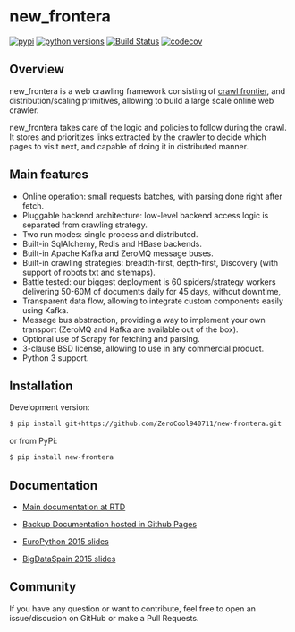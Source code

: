# new_frontera

[![pypi](https://img.shields.io/pypi/v/new-frontera)](https://pypi.org/project/new-frontera/)
[![python versions](https://img.shields.io/pypi/pyversions/new-frontera.svg)](https://pypi.org/project/new-frontera/)
[![Build Status](https://app.travis-ci.com/ZeroCool940711/new-frontera.svg?branch=master)](https://app.travis-ci.com/ZeroCool940711/new-frontera)
[![codecov](https://codecov.io/gh/scrapinghub/frontera/branch/master/graph/badge.svg)](https://codecov.io/gh/scrapinghub/frontera)

## Overview

new_frontera is a web crawling framework consisting of [crawl frontier](http://nlp.stanford.edu/IR-book/html/htmledition/the-url-frontier-1.html), and distribution/scaling primitives, allowing to build a large scale online web crawler. 

new_frontera takes care of the logic and policies to follow during the crawl. It stores and prioritizes links extracted by 
the crawler to decide which pages to visit next, and capable of doing it in distributed manner.

## Main features

- Online operation: small requests batches, with parsing done right after fetch.
- Pluggable backend architecture: low-level backend access logic is separated from crawling strategy.
- Two run modes: single process and distributed.
- Built-in SqlAlchemy, Redis and HBase backends.
- Built-in Apache Kafka and ZeroMQ message buses.
- Built-in crawling strategies: breadth-first, depth-first, Discovery (with support of robots.txt and sitemaps).
- Battle tested: our biggest deployment is 60 spiders/strategy workers delivering 50-60M of documents daily for 45 days, without downtime,
- Transparent data flow, allowing to integrate custom components easily using Kafka.
- Message bus abstraction, providing a way to implement your own transport (ZeroMQ and Kafka are available out of the box).
- Optional use of Scrapy for fetching and parsing.
- 3-clause BSD license, allowing to use in any commercial product.
- Python 3 support.

## Installation

Development version:

```bash
$ pip install git+https://github.com/ZeroCool940711/new-frontera.git
```

or from PyPi:

```bash
$ pip install new-frontera
```

## Documentation

- [Main documentation at RTD](http://new-frontera.readthedocs.org/)
- [Backup Documentation hosted in Github Pages](https://zerocool940711.github.io/new-frontera/)

- [EuroPython 2015 slides](http://www.slideshare.net/sixtyone/fronteraopen-source-large-scale-web-crawling-framework)
- [BigDataSpain 2015 slides](https://speakerdeck.com/scrapinghub/frontera-open-source-large-scale-web-crawling-framework)

## Community

If you have any question or want to contribute, feel free to open an issue/discusion on GitHub or make a Pull Requests.
